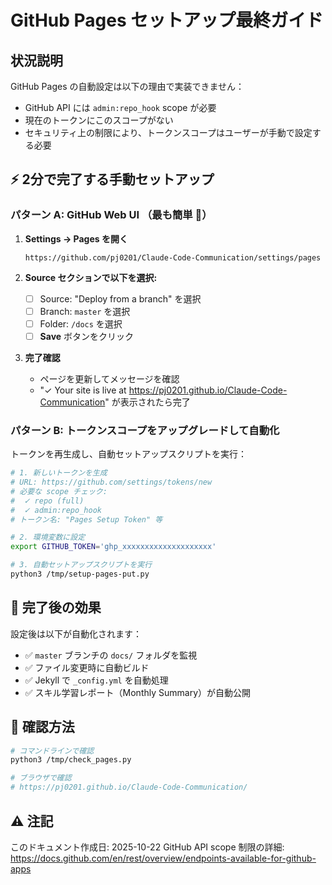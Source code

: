 # GitHub Pages セットアップ最終ガイド

## 状況説明

GitHub Pages の自動設定は以下の理由で実装できません：
- GitHub API には `admin:repo_hook` scope が必要
- 現在のトークンにこのスコープがない
- セキュリティ上の制限により、トークンスコープはユーザーが手動で設定する必要

## ⚡ 2分で完了する手動セットアップ

### パターン A: GitHub Web UI （最も簡単 🎯）

1. **Settings → Pages を開く**
   ```
   https://github.com/pj0201/Claude-Code-Communication/settings/pages
   ```

2. **Source セクションで以下を選択:**
   - [ ] Source: "Deploy from a branch" を選択
   - [ ] Branch: `master` を選択
   - [ ] Folder: `/docs` を選択
   - [ ] **Save** ボタンをクリック

3. **完了確認**
   - ページを更新してメッセージを確認
   - "✓ Your site is live at https://pj0201.github.io/Claude-Code-Communication" が表示されたら完了

### パターン B: トークンスコープをアップグレードして自動化

トークンを再生成し、自動セットアップスクリプトを実行：

```bash
# 1. 新しいトークンを生成
# URL: https://github.com/settings/tokens/new
# 必要な scope チェック:
#  ✓ repo (full)
#  ✓ admin:repo_hook
# トークン名: "Pages Setup Token" 等

# 2. 環境変数に設定
export GITHUB_TOKEN='ghp_xxxxxxxxxxxxxxxxxxxx'

# 3. 自動セットアップスクリプトを実行
python3 /tmp/setup-pages-put.py
```

## 🎯 完了後の効果

設定後は以下が自動化されます：
- ✅ `master` ブランチの `docs/` フォルダを監視
- ✅ ファイル変更時に自動ビルド
- ✅ Jekyll で `_config.yml` を自動処理
- ✅ スキル学習レポート（Monthly Summary）が自動公開

## 📍 確認方法

```bash
# コマンドラインで確認
python3 /tmp/check_pages.py

# ブラウザで確認
# https://pj0201.github.io/Claude-Code-Communication/
```

## ⚠️ 注記

このドキュメント作成日: 2025-10-22
GitHub API scope 制限の詳細: https://docs.github.com/en/rest/overview/endpoints-available-for-github-apps

